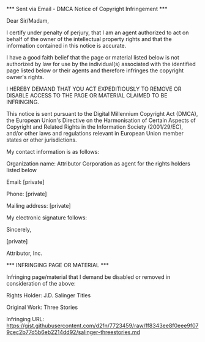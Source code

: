 *** Sent via Email - DMCA Notice of Copyright Infringement ***

Dear Sir/Madam,

I certify under penalty of perjury, that I am an agent authorized to act on behalf of the owner of the intellectual property rights and that the information contained in this notice is accurate.

I have a good faith belief that the page or material listed below is not authorized by law for use by the individual(s) associated with the identified page listed below or their agents and therefore infringes the copyright owner's rights.

I HEREBY DEMAND THAT YOU ACT EXPEDITIOUSLY TO REMOVE OR DISABLE ACCESS TO THE PAGE OR MATERIAL CLAIMED TO BE INFRINGING.

This notice is sent pursuant to the Digital Millennium Copyright Act (DMCA), the European Union's Directive on the Harmonisation of Certain Aspects of Copyright and Related Rights in the Information Society (2001/29/EC), and/or other laws and regulations relevant in European Union member states or other jurisdictions.

My contact information is as follows:

Organization name: Attributor Corporation as agent for the rights holders listed below

Email: [private]

Phone: [private]

Mailing address: [private]

My electronic signature follows:

Sincerely,

[private]

Attributor, Inc.

*** INFRINGING PAGE OR MATERIAL ***

Infringing page/material that I demand be disabled or removed in consideration of the above:

Rights Holder: J.D. Salinger Titles

Original Work: Three Stories

Infringing URL: https://gist.githubusercontent.com/d2fn/7723459/raw/ff8343ee8f0eee9f079cec2b77d5b6eb2214dd92/salinger-threestories.md
